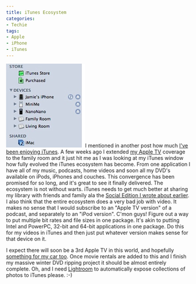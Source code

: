 ```yaml
---
title: iTunes Ecosystem
categories:
- Techie
tags:
- Apple
- iPhone
- iTunes
---
```


[![itunes-devices-small.jpg](/assets/posts/2007/itunes-devices-small1.jpg)](/assets/posts/2007/itunes-devices1.jpg)I mentioned in another post how much [I've been enjoying iTunes](/thingelstad/itunes-social-edition). A few weeks ago I extended [my Apple TV](/thingelstad/apple-tv-in-the-house) coverage to the family room and it just hit me as I was looking at my iTunes window how fully evolved the iTunes ecosystem has become. From one application I have all of my music, podcasts, home videos and soon all my DVD's available on iPods, iPhones and couches. This convergence has been promised for so long, and it's great to see it finally delivered.
The ecosystem is not without warts. iTunes needs to get much better at sharing my library with friends and family ala the [Social Edition I wrote about earlier](/thingelstad/itunes-social-edition). I also think that the entire ecosystem does a very bad job with video. It makes no sense that I would subscribe to an "Apple TV version" of a podcast, and separately to an "iPod version". C'mon guys! Figure out a way to put multiple bit rates and file sizes in one package. It's akin to putting Intel and PowerPC, 32-bit and 64-bit applications in one package. Do this for my videos in iTunes and then just put whatever version makes sense for that device on it.

I expect there will soon be a 3rd Apple TV in this world, and hopefully [something for my car too](/thingelstad/apple-please-make-this-apple-tv-iphone-icar). Once movie rentals are added to this and I finish my massive winter DVD ripping project it should be almost entirely complete. Oh, and I need [Lightroom](http://www.adobe.com/products/photoshoplightroom/) to automatically expose collections of photos to iTunes please. :-)
